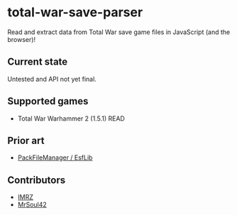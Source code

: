 total-war-save-parser
======
Read and extract data from Total War save game files in JavaScript (and the browser)!

Current state
------
Untested and API not yet final.

Supported games
------
  * Total War Warhammer 2 (1.5.1) READ

Prior art
------
  * [PackFileManager / EsfLib](https://sourceforge.net/projects/packfilemanager/)

Contributors
------
  * [IMRZ](https://github.com/IMRZ)
  * [MrSoul42](https://github.com/MrSoul42)
